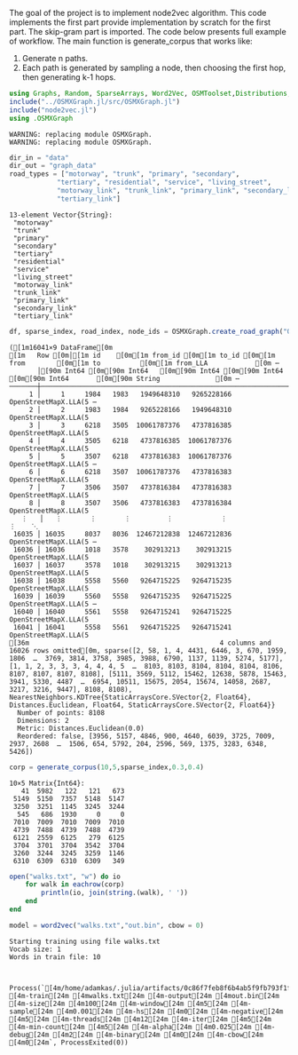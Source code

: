 The goal of the project is to implement node2vec algorithm. This code implements the first part provide implementation by scratch for the first part. The skip-gram part is imported. The code below presents full example of workflow. The main function is generate_corpus that works like:
1. Generate n paths.
2. Each path is generated by sampling a node, then choosing the first hop, then generating k-1 hops.


```julia
using Graphs, Random, SparseArrays, Word2Vec, OSMToolset,Distributions, DataFrames, CSV, Word2Vec
include("../OSMXGraph.jl/src/OSMXGraph.jl")
include("node2vec.jl")
using .OSMXGraph
```

    WARNING: replacing module OSMXGraph.
    WARNING: replacing module OSMXGraph.



```julia
dir_in = "data"
dir_out = "graph_data"
road_types = ["motorway", "trunk", "primary", "secondary", 
            "tertiary", "residential", "service", "living_street", 
            "motorway_link", "trunk_link", "primary_link", "secondary_link", 
            "tertiary_link"]
```


    13-element Vector{String}:
     "motorway"
     "trunk"
     "primary"
     "secondary"
     "tertiary"
     "residential"
     "service"
     "living_street"
     "motorway_link"
     "trunk_link"
     "primary_link"
     "secondary_link"
     "tertiary_link"



```julia
df, sparse_index, road_index, node_ids = OSMXGraph.create_road_graph("Ochota.osm", road_types,"Ochota_graph.csv","Ochota_nodes.json",dir_in=dir_in,dir_out=dir_out)
```


    ([1m16041×9 DataFrame[0m
    [1m   Row [0m│[1m id    [0m[1m from_id [0m[1m to_id [0m[1m from        [0m[1m to          [0m[1m from_LLA            [0m ⋯
           │[90m Int64 [0m[90m Int64   [0m[90m Int64 [0m[90m Int64       [0m[90m Int64       [0m[90m String              [0m ⋯
    ───────┼────────────────────────────────────────────────────────────────────────
         1 │     1     1984   1983   1949648310   9265228166  OpenStreetMapX.LLA(5 ⋯
         2 │     2     1983   1984   9265228166   1949648310  OpenStreetMapX.LLA(5
         3 │     3     6218   3505  10061787376   4737816385  OpenStreetMapX.LLA(5
         4 │     4     3505   6218   4737816385  10061787376  OpenStreetMapX.LLA(5
         5 │     5     3507   6218   4737816383  10061787376  OpenStreetMapX.LLA(5 ⋯
         6 │     6     6218   3507  10061787376   4737816383  OpenStreetMapX.LLA(5
         7 │     7     3506   3507   4737816384   4737816383  OpenStreetMapX.LLA(5
         8 │     8     3507   3506   4737816383   4737816384  OpenStreetMapX.LLA(5
       ⋮   │   ⋮       ⋮       ⋮         ⋮            ⋮                       ⋮    ⋱
     16035 │ 16035     8037   8036  12467212838  12467212836  OpenStreetMapX.LLA(5 ⋯
     16036 │ 16036     1018   3578    302913213    302913215  OpenStreetMapX.LLA(5
     16037 │ 16037     3578   1018    302913215    302913213  OpenStreetMapX.LLA(5
     16038 │ 16038     5558   5560   9264715225   9264715235  OpenStreetMapX.LLA(5
     16039 │ 16039     5560   5558   9264715235   9264715225  OpenStreetMapX.LLA(5 ⋯
     16040 │ 16040     5561   5558   9264715241   9264715225  OpenStreetMapX.LLA(5
     16041 │ 16041     5558   5561   9264715225   9264715241  OpenStreetMapX.LLA(5
    [36m                                                4 columns and 16026 rows omitted[0m, sparse([2, 58, 1, 4, 4431, 6446, 3, 670, 1959, 1806  …  3769, 3814, 3758, 3985, 3988, 6790, 1137, 1139, 5274, 5177], [1, 1, 2, 3, 3, 3, 4, 4, 4, 5  …  8103, 8103, 8104, 8104, 8104, 8106, 8107, 8107, 8107, 8108], [5111, 3569, 5112, 15462, 12638, 5878, 15463, 3941, 5330, 4487  …  6954, 10511, 15675, 2054, 15674, 14058, 2687, 3217, 3216, 9447], 8108, 8108), NearestNeighbors.KDTree{StaticArraysCore.SVector{2, Float64}, Distances.Euclidean, Float64, StaticArraysCore.SVector{2, Float64}}
      Number of points: 8108
      Dimensions: 2
      Metric: Distances.Euclidean(0.0)
      Reordered: false, [3956, 5157, 4846, 900, 4640, 6039, 3725, 7009, 2937, 2608  …  1506, 654, 5792, 204, 2596, 569, 1375, 3283, 6348, 5426])



```julia
corp = generate_corpus(10,5,sparse_index,0.3,0.4)
```


    10×5 Matrix{Int64}:
       41  5982   122   121   673
     5149  5150  7357  5148  5147
     3250  3251  1145  3245  3244
      545   686  1930     0     0
     7010  7009  7010  7009  7010
     4739  7488  4739  7488  4739
     6121  2559  6125   279  6125
     3704  3701  3704  3542  3704
     3260  3244  3245  3259  1146
     6310  6309  6310  6309   349



```julia
open("walks.txt", "w") do io
    for walk in eachrow(corp)
        println(io, join(string.(walk), ' '))
    end
end
```


```julia
model = word2vec("walks.txt","out.bin", cbow = 0)
```

    Starting training using file walks.txt
    Vocab size: 1
    Words in train file: 10



    Process(`[4m/home/adamkas/.julia/artifacts/0c86f7feb8f6b4ab5f9fb793f1fde1278e3a6021/bin/word2vec[24m [4m-train[24m [4mwalks.txt[24m [4m-output[24m [4mout.bin[24m [4m-size[24m [4m100[24m [4m-window[24m [4m5[24m [4m-sample[24m [4m0.001[24m [4m-hs[24m [4m0[24m [4m-negative[24m [4m5[24m [4m-threads[24m [4m12[24m [4m-iter[24m [4m5[24m [4m-min-count[24m [4m5[24m [4m-alpha[24m [4m0.025[24m [4m-debug[24m [4m2[24m [4m-binary[24m [4m0[24m [4m-cbow[24m [4m0[24m`, ProcessExited(0))

